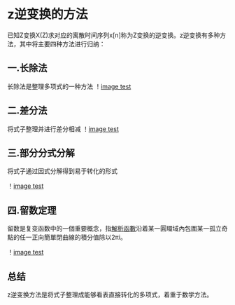 # z逆变换的方法

已知Z变换X(Z)求对应的离散时间序列x[n]称为Z变换的逆变换。z逆变换有多种方法，其中将主要四种方法进行归纳：

## 一.长除法

长除法是整理多项式的一种方法
！[image test](https://github.com/MRKANGhub/EE-6203/blob/main/%E5%9B%BE%E7%89%87/%E6%88%AA%E5%B1%8F2022-09-07%20%E4%B8%8B%E5%8D%881.07.33.png)

## 二.差分法

将式子整理并进行差分相减
！[image test](https://github.com/MRKANGhub/EE-6203/blob/main/%E5%9B%BE%E7%89%87/IMG_707792E2DB64-1.jpeg)

## 三.部分分式分解

将式子通过因式分解得到易于转化的形式

！[image test](https://github.com/MRKANGhub/EE-6203/blob/main/%E5%9B%BE%E7%89%87/%E6%88%AA%E5%B1%8F2022-09-07%20%E4%B8%8B%E5%8D%881.12.16.png)

## 四.留数定理

留数是复变函数中的一個重要概念，指[解析函數](https://baike.baidu.hk/item/解析函數/2281833)沿着某一圓環域內包圍某一孤立奇點的任一正向簡單閉曲線的積分值除以2πi。

！[image test](https://github.com/MRKANGhub/EE-6203/blob/main/%E5%9B%BE%E7%89%87/%E6%88%AA%E5%B1%8F2022-09-07%20%E4%B8%8B%E5%8D%882.17.41.png)

## 总结

z逆变换方法是将式子整理成能够看表直接转化的多项式，着重于数学方法。
